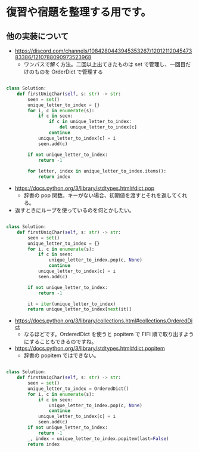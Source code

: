 # 復習や宿題を整理する用です。

## 他の実装について

- https://discord.com/channels/1084280443945353267/1201211204547383386/1210788090973523968
    - ワンパスで解く方法。二回以上出てきたものは set で管理し、一回目だけのものを OrderDict で管理する

```python

class Solution:
    def firstUniqChar(self, s: str) -> str:
        seen = set()
        unique_letter_to_index = {}
        for i, c in enumerate(s):
            if c in seen:
                if c in unique_letter_to_index:
                    del unique_letter_to_index[c]
                continue
            unique_letter_to_index[c] = i
            seen.add(c)

        if not unique_letter_to_index:
            return -1
        
        for letter, index in unique_letter_to_index.items():
            return index

```

- https://docs.python.org/3/library/stdtypes.html#dict.pop
    - 辞書の pop 関数。キーがない場合、初期値を渡すとそれを返してくれる。
- 返すときにループを使っているのを何とかしたい。

```python

class Solution:
    def firstUniqChar(self, s: str) -> str:
        seen = set()
        unique_letter_to_index = {}
        for i, c in enumerate(s):
            if c in seen:
                unique_letter_to_index.pop(c, None)
                continue
            unique_letter_to_index[c] = i
            seen.add(c)

        if not unique_letter_to_index:
            return -1

        it = iter(unique_letter_to_index)
        return unique_letter_to_index[next(it)]

```

- https://docs.python.org/3/library/collections.html#collections.OrderedDict
    - なるほどです。OrderedDict を使うと popitem で FIFI 順で取り出すようにすることもできるのですね。
- https://docs.python.org/3/library/stdtypes.html#dict.popitem
    - 辞書の popitem ではできない。

```python

class Solution:
    def firstUniqChar(self, s: str) -> str:
        seen = set()
        unique_letter_to_index = OrderedDict()
        for i, c in enumerate(s):
            if c in seen:
                unique_letter_to_index.pop(c, None)
                continue
            unique_letter_to_index[c] = i
            seen.add(c)
        if not unique_letter_to_index:
            return -1
        _, index = unique_letter_to_index.popitem(last=False)
        return index

```